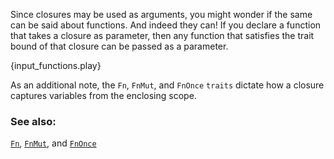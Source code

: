 Since closures may be used as arguments, you might wonder if the same can be said
about functions. And indeed they can! If you declare a function that takes a
closure as parameter, then any function that satisfies the trait bound of that
closure can be passed as a parameter.

{input_functions.play}

As an additional note, the `Fn`, `FnMut`, and `FnOnce` `traits` dictate how
a closure captures variables from the enclosing scope.

### See also:

[`Fn`][fn], [`FnMut`][fn_mut], and [`FnOnce`][fn_once]

[fn]: https://doc.rust-lang.org/std/ops/trait.Fn.html
[fn_mut]: https://doc.rust-lang.org/std/ops/trait.FnMut.html
[fn_once]: https://doc.rust-lang.org/std/ops/trait.FnOnce.html
